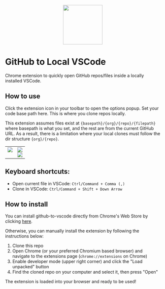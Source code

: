 <p align="center">
  <img width="128" src="https://i.imgur.com/t3MTsVm.png">
</p>

# GitHub to Local VSCode

Chrome extension to quickly open GitHub repos/files inside a locally installed VSCode.

## How to use

Click the extension icon in your toolbar to open the options popup. Set your code base path here. This is where you clone repos locally.

This extension assumes files exist at `{basepath}/{org}/{repo}/{filepath}` where basepath is what you set, and the rest are from the current GitHub URL. As a result, there is a limitation where your local clones must follow the dir structure `{org}/{repo}`.

<table>
  <tr>
    <td width="50%" valign="top">
      <img src="https://i.imgur.com/VNV30OX.png">
    </td>
    <td width="50%" valign="middle">
      <img src="https://i.imgur.com/NVJqQ6s.png">
      <br/>
      <img src="https://i.imgur.com/ADfwZ4s.png">
    </td>
  </tr>
</table>

## Keyboard shortcuts:

- Open current file in VSCode: `Ctrl/Command + Comma (,)`
- Clone in VSCode: `Ctrl/Command + Shift + Down Arrow`

## How to install

You can install github-to-vscode directly from Chrome's Web Store by clicking [here](https://chrome.google.com/webstore/detail/github-to-vscode/lcajicegcfldjbnodelkdmgajajdcgjd).

Otherwise, you can manually install the extension by following the instructions below:

1. Clone this repo
2. Open Chrome (or your preferred Chromium based browser) and navigate to the extensions page (`chrome://extensions` on Chrome)
3. Enable developer mode (upper right corner) and click the "Load unpacked" button
4. Find the cloned repo on your computer and select it, then press "Open"

The extension is loaded into your browser and ready to be used!
